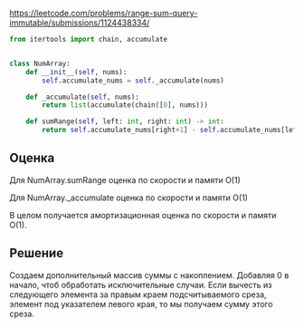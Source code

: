 https://leetcode.com/problems/range-sum-query-immutable/submissions/1124438334/

```python
from itertools import chain, accumulate


class NumArray:
    def __init__(self, nums):
        self.accumulate_nums = self._accumulate(nums)

    def _accumulate(self, nums):
        return list(accumulate(chain([0], nums)))

    def sumRange(self, left: int, right: int) -> int:
        return self.accumulate_nums[right+1] - self.accumulate_nums[left]
```
## Оценка

Для NumArray.sumRange оценка по скорости и памяти O(1)

Для NumArray._accumulate оценка по скорости и памяти O(1)

В целом получается амортизационная оценка по скорости и памяти O(1).

## Решение

Создаем дополнительный массив суммы с накоплением. Добавляя 0 в начало, 
чтоб обработать исключительные случаи. 
Если вычесть из следующего элемента за правым краем подсчитываемого среза, 
элемент под указателем левого края, то мы получаем сумму этого среза.
